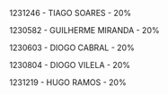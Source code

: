 1231246 - TIAGO SOARES - 20%

1230582 - GUILHERME MIRANDA - 20%

1230603 - DIOGO CABRAL - 20%

1230804 - DIOGO VILELA - 20%

1231219 - HUGO RAMOS - 20%